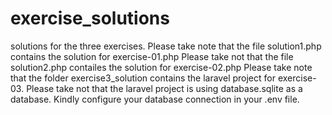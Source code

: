 # exercise_solutions
solutions for the three exercises.
Please take note that the file solution1.php contains the solution for exercise-01.php
Please take not that the file solution2.php contailes the solution for exercise-02.php
Please take note that the folder exercise3_solution contains the laravel project for exercise-03.
Please take not that the laravel project is using database.sqlite as a database. Kindly configure your database connection in your .env file. 
